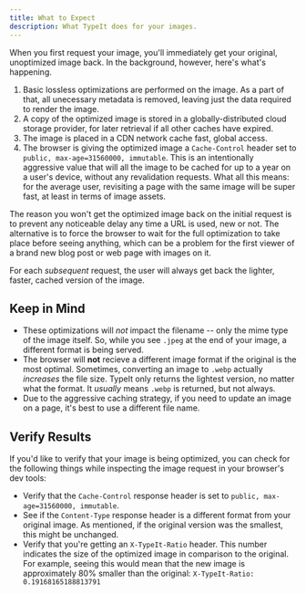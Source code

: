 ```yaml
---
title: What to Expect
description: What TypeIt does for your images.
---
```


When you first request your image, you'll immediately get your original, unoptimized image back. In the background, however, here's what's happening.

1. Basic lossless optimizations are performed on the image. As a part of that, all unecessary metadata is removed, leaving just the data required to render the image.
2. A copy of the optimized image is stored in a globally-distributed cloud storage provider, for later retrieval if all other caches have expired.
3. The image is placed in a CDN network cache fast, global access.
4. The browser is giving the optimized image a `Cache-Control` header set to `public, max-age=31560000, immutable`. This is an intentionally aggressive value that will all the image to be cached for up to a year on a user's device, without any revalidation requests. What all this means: for the average user, revisiting a page with the same image will be super fast, at least in terms of image assets.

The reason you won't get the optimized image back on the initial request is to prevent any noticeable delay any time a URL is used, new or not. The alternative is to force the browser to wait for the full optimization to take place before seeing anything, which can be a problem for the first viewer of a brand new blog post or web page with images on it.

For each _subsequent_ request, the user will always get back the lighter, faster, cached version of the image.

## Keep in Mind

- These optimizations will _not_ impact the filename -- only the mime type of the image itself. So, while you see `.jpeg` at the end of your image, a different format is being served.
- The browser will **not** recieve a different image format if the original is the most optimal. Sometimes, converting an image to `.webp` actually _increases_ the file size. TypeIt only returns the lightest version, no matter what the format. It _usually_ means `.webp` is returned, but not always.
- Due to the aggressive caching strategy, if you need to update an image on a page, it's best to use a different file name.

## Verify Results

If you'd like to verify that your image is being optimized, you can check for the following things while inspecting the image request in your browser's dev tools:

- Verify that the `Cache-Control` response header is set to `public, max-age=31560000, immutable`.
- See if the `Content-Type` response header is a different format from your original image. As mentioned, if the original version was the smallest, this might be unchanged.
- Verify that you're getting an `X-TypeIt-Ratio` header. This number indicates the size of the optimized image in comparison to the original. For example, seeing this would mean that the new image is approximately 80% smaller than the original: `X-TypeIt-Ratio: 0.19168165188813791`
